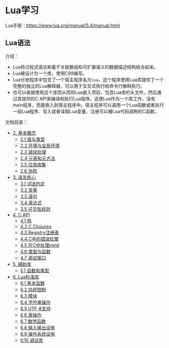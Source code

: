 # Lua学习

Lua手册：https://www.lua.org/manual/5.4/manual.html

## Lua语法

介绍：
- Lua将过程式语法和基于关联数组和可扩展语义的数据描述结构结合起来。
- Lua被设计为一个库，使用C89编写。
- Lua分发程序中包含了一个宿主程序名为`lua`，这个程序使用Lua库提供了一个完整的独立的Lua解释器，可以用于交互式执行和命令行解释执行。
- 也可以直接使用这个库而从而将Lua嵌入项目，包含Lua库的头文件，然后通过其提供的C API来编译和执行Lua程序。这使Lua作为一个库工作，没有main程序，而是嵌入到宿主程序中。宿主程序可以调用一个Lua函数或者执行一段Lua程序、写入或者读取Lua变量、注册可以被Lua代码调用的C函数。

文档目录：
- [2. 基本概念](02BasicConcepts/#2-%E5%9F%BA%E6%9C%AC%E6%A6%82%E5%BF%B5)
  - [2.1 值与类型](02BasicConcepts/#21-%E5%80%BC%E4%B8%8E%E7%B1%BB%E5%9E%8B)
  - [2.2 环境与全局环境](02BasicConcepts/#22-%E7%8E%AF%E5%A2%83%E4%B8%8E%E5%85%A8%E5%B1%80%E7%8E%AF%E5%A2%83)
  - [2.3 错误处理](02BasicConcepts/#23-%E9%94%99%E8%AF%AF%E5%A4%84%E7%90%86)
  - [2.4 元表和元方法](02BasicConcepts/#24-%E5%85%83%E8%A1%A8%E5%92%8C%E5%85%83%E6%96%B9%E6%B3%95)
  - [2.5 垃圾收集](02BasicConcepts/#25-%E5%9E%83%E5%9C%BE%E6%94%B6%E9%9B%86)
  - [2.6 协程](02BasicConcepts/#26-%E5%8D%8F%E7%A8%8B)
- [3. 语言核心](03TheLanguage/#3-%E8%AF%AD%E8%A8%80%E6%A0%B8%E5%BF%83)
  - [3.1 词法约定](03TheLanguage/#31-%E8%AF%8D%E6%B3%95%E7%BA%A6%E5%AE%9A)
  - [3.2 变量](03TheLanguage/#32-%E5%8F%98%E9%87%8F)
  - [3.3 语句](03TheLanguage/#33-%E8%AF%AD%E5%8F%A5)
  - [3.4 表达式](03TheLanguage/#34-%E8%A1%A8%E8%BE%BE%E5%BC%8F)
  - [3.5 可见性规则](03TheLanguage/#35-%E5%8F%AF%E8%A7%81%E6%80%A7%E8%A7%84%E5%88%99)
- [4. C API](04TheAPI/#4-c-api)
  - [4.1 栈](04TheAPI/#41-%E6%A0%88)
  - [4.2 C Closures](04TheAPI/#42-c-closures)
  - [4.3 Registry注册表](04TheAPI/#43-registry%E6%B3%A8%E5%86%8C%E8%A1%A8)
  - [4.4 C中的错误处理](04TheAPI/#44-c%E4%B8%AD%E7%9A%84%E9%94%99%E8%AF%AF%E5%A4%84%E7%90%86)
  - [4.5 在C中处理yield](04TheAPI/#45-%E5%9C%A8c%E4%B8%AD%E5%A4%84%E7%90%86yield)
  - [4.6 类型与函数](04TheAPI/#46-%E7%B1%BB%E5%9E%8B%E4%B8%8E%E5%87%BD%E6%95%B0)
  - [4.7 调试接口](04TheAPI/#47-%E8%B0%83%E8%AF%95%E6%8E%A5%E5%8F%A3)
- [5. 辅助库](05TheAuxiliaryLibrary/#5-%E8%BE%85%E5%8A%A9%E5%BA%93)
  - [5.1 函数和类型](05TheAuxiliaryLibrary/#51-%E5%87%BD%E6%95%B0%E5%92%8C%E7%B1%BB%E5%9E%8B)
- [6. Lua标准库](06TheStandardLibraries/#6-lua%E6%A0%87%E5%87%86%E5%BA%93)
  - [6.1 基本函数](06TheStandardLibraries/#61-%E5%9F%BA%E6%9C%AC%E5%87%BD%E6%95%B0)
  - [6.2 协程控制](06TheStandardLibraries/#62-%E5%8D%8F%E7%A8%8B%E6%8E%A7%E5%88%B6)
  - [6.3 模块](06TheStandardLibraries/#63-%E6%A8%A1%E5%9D%97)
  - [6.4 字符串操作](06TheStandardLibraries/#64-%E5%AD%97%E7%AC%A6%E4%B8%B2%E6%93%8D%E4%BD%9C)
  - [6.5 UTF-8支持](06TheStandardLibraries/#65-utf-8%E6%94%AF%E6%8C%81)
  - [6.6 表操作](06TheStandardLibraries/#66-%E8%A1%A8%E6%93%8D%E4%BD%9C)
  - [6.7 数学函数](06TheStandardLibraries/#67-%E6%95%B0%E5%AD%A6%E5%87%BD%E6%95%B0)
  - [6.8 输入输出设施](06TheStandardLibraries/#68-%E8%BE%93%E5%85%A5%E8%BE%93%E5%87%BA%E8%AE%BE%E6%96%BD)
  - [6.9 操作系统设施](06TheStandardLibraries/#69-%E6%93%8D%E4%BD%9C%E7%B3%BB%E7%BB%9F%E8%AE%BE%E6%96%BD)
  - [6.10 调试库](06TheStandardLibraries/#610-%E8%B0%83%E8%AF%95%E5%BA%93)